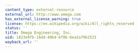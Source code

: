 ```yaml
---
content_type: external-resource
external_url: http://www.omega.com
has_external_license_warning: true
license: https://en.wikipedia.org/wiki/All_rights_reserved
status: ''
title: Omega Engineering, Inc.
uid: 1823e9fb-16dd-40b4-bf06-6ea2a79b2523
wayback_url: ''
---
```

